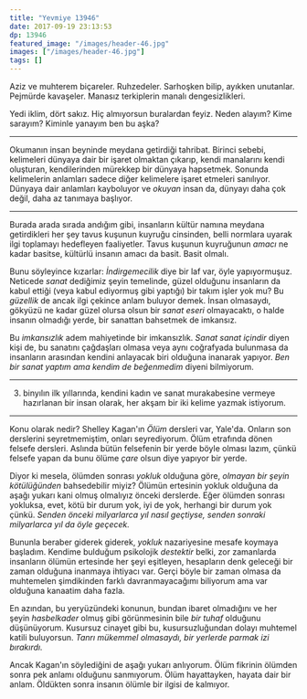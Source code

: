 ```yaml
---
title: "Yevmiye 13946"
date: 2017-09-19 23:13:53
dp: 13946
featured_image: "/images/header-46.jpg"
images: ["/images/header-46.jpg"]
tags: []
---
```


Aziz ve muhterem biçareler. Ruhzedeler. Sarhoşken bilip, ayıkken unutanlar.
Pejmürde kavaşeler. Manasız terkiplerin manalı dengesizlikleri. 

Yedi iklim, dört sakız. Hiç almıyorsun buralardan feyiz. Neden alayım? Kime
sarayım? Kiminle yanayım ben bu aşka?

-------

Okumanın insan beyninde meydana getirdiği tahribat. Birinci sebebi, kelimeleri
dünyaya dair bir işaret olmaktan çıkarıp, kendi manalarını kendi oluşturan,
kendilerinden mürekkep bir dünyaya hapsetmek. Sonunda kelimelerin anlamları
sadece diğer kelimelere işaret etmeleri sanılıyor. Dünyaya dair anlamları
kayboluyor ve *okuyan* insan da, dünyayı daha çok değil, daha az tanımaya
başlıyor.

--------

Burada arada sırada andığım gibi, insanların kültür namına meydana getirdikleri
her şey tavus kuşunun kuyruğu cinsinden, belli normlara uyarak ilgi toplamayı
hedefleyen faaliyetler. Tavus kuşunun kuyruğunun *amacı* ne kadar basitse,
kültürlü insanın amacı da basit. Basit olmalı. 

Bunu söyleyince kızarlar: *İndirgemecilik* diye bir laf var, öyle yapıyormuşuz.
Neticede *sanat* dediğimiz şeyin temelinde, güzel olduğunu insanların da kabul
ettiği (veya kabul ediyormuş gibi yaptığı) bir takım işler yok mu? Bu *güzellik*
de ancak ilgi çekince anlam buluyor demek. İnsan olmasaydı, gökyüzü ne kadar
güzel olursa olsun bir *sanat eseri* olmayacaktı, o halde insanın olmadığı
yerde, bir sanattan bahsetmek de imkansız.

Bu *imkansızlık* adem mahiyetinde bir imkansızlık. *Sanat sanat içindir* diyen
kişi de, bu sanatını çağdaşları olmasa veya aynı coğrafyada bulunmasa da
insanların arasından kendini anlayacak biri olduğuna inanarak yapıyor. *Ben bir
sanat yaptım ama kendim de beğenmedim* diyeni bilmiyorum. 

--------

3. binyılın ilk yıllarında, kendini kadın ve sanat murakabesine vermeye
hazırlanan bir insan olarak, her akşam bir iki kelime yazmak istiyorum.

--------

Konu olarak nedir? Shelley Kagan'ın *Ölüm* dersleri var, Yale'da. Onların son
derslerini seyretmemiştim, onları seyrediyorum. Ölüm etrafında dönen felsefe
dersleri. Aslında bütün felsefenin bir yerde böyle olması lazım, çünkü felsefe
yapan da bunu ölüme *çare* olsun diye yapıyor bir yerde.

Diyor ki mesela, ölümden sonrası *yokluk* olduğuna göre, *olmayan bir şeyin
kötülüğünden* bahsedebilir miyiz? Ölümün ertesinin yokluk olduğuna da aşağı
yukarı kani olmuş olmalıyız önceki derslerde. Eğer ölümden sonrası yokluksa,
evet, kötü bir durum yok, iyi de yok, herhangi bir durum yok çünkü. *Senden
önceki milyarlarca yıl nasıl geçtiyse, senden sonraki milyarlarca yıl da öyle
geçecek.*

Bununla beraber giderek giderek, *yokluk* nazariyesine mesafe koymaya başladım.
Kendime bulduğum psikolojik *destektir* belki, zor zamanlarda insanların ölümün
ertesinde her şeyi eşitleyen, hesapların denk geleceği bir zaman olduğuna
inanmaya ihtiyacı var. Gerçi böyle bir zaman olmasa da muhtemelen şimdikinden
farklı davranmayacağımı biliyorum ama var olduğuna kanaatim daha fazla. 

En azından, bu yeryüzündeki konunun, bundan ibaret olmadığını ve her şeyin
*hasbelkader* olmuş gibi görünmesinin bile *bir tuhaf* olduğunu düşünüyorum.
Kusursuz cinayet gibi bu, kusursuzluğundan dolayı muhtemel katili buluyorsun.
*Tanrı mükemmel olmasaydı, bir yerlerde parmak izi bırakırdı.*

Ancak Kagan'ın söylediğini de aşağı yukarı anlıyorum. Ölüm fikrinin ölümden
sonra pek anlamı olduğunu sanmıyorum. Ölüm hayattayken, hayata dair bir anlam.
Öldükten sonra insanın ölümle bir ilgisi de kalmıyor.




